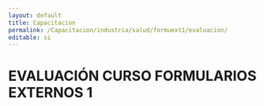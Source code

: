 ```yaml
---
layout: default
title: Capacitacion
permalink: /Capacitacion/industria/salud/formuext1/evaluacion/
editable: si
---
```


# EVALUACIÓN CURSO FORMULARIOS EXTERNOS 1

